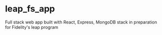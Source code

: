 # leap_fs_app
Full stack web app built with React, Express, MongoDB stack in preparation for Fidelity's leap program
